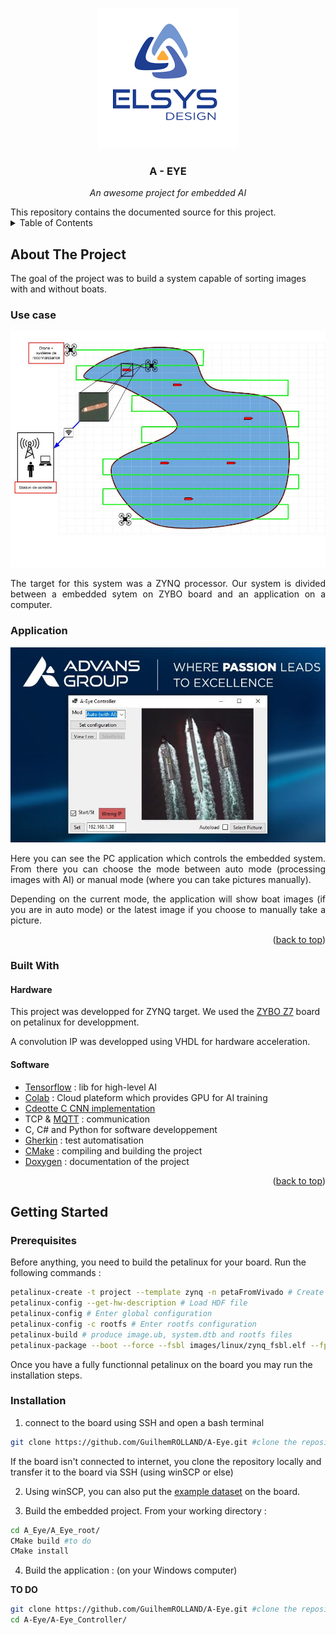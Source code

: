 <!-- PROJECT LOGO -->
<p align="center">
  <img src="logo.png" />
</p>
<h3 align="center">A - EYE </h3>
<p align="center">
<em>An awesome project for embedded AI</em>
</p>
This repository contains the documented source for this project.

<!-- TABLE OF CONTENTS -->
<details>
  <summary>Table of Contents</summary>
  <ol>
    <li>
      <a href="#about-the-project">About The Project</a>
      <ul>
        <li><a href="#use-case">Use case</a></li>
        <li><a href="#application">Application</a></li>
        <li><a href="#built-with">Built With</a></li>
      </ul>
    </li>
    <li>
      <a href="#getting-started">Getting Started</a>
      <ul>
        <li><a href="#prerequisites">Prerequisites</a></li>
        <li><a href="#installation">Installation</a></li>
      </ul>
    </li>
    <li><a href="#usage">Usage</a></li>
    <li><a href="#roadmap">Roadmap</a></li>
    <li><a href="#contributing">Contributing</a></li>
    <li><a href="#license">License</a></li>
    <li><a href="#contact">Contact</a></li>
    <li><a href="#acknowledgments">Acknowledgments</a></li>
  </ol>
</details>

<!-- ABOUT THE PROJECT -->
## About The Project

The goal of the project was to build a system capable of sorting images with and without boats. 

### Use case

![Schéma use case](use_case.jpg)
<div style="text-align: justify">  

The target for this system was a ZYNQ processor.
Our system is divided between a embedded sytem on ZYBO board and an application on a computer.
</div>

### Application

![Application](ihm.jpg)




<div style="text-align: justify">
Here you can see the PC application which controls the embedded system. From there you can choose the mode between auto mode (processing images with AI) or manual mode (where you can take pictures manually).

Depending on the current mode, the application will show boat images (if you are in auto mode) or the latest image if you choose to manually take a picture. 
</div>

<p align="right">(<a href="#top">back to top</a>)</p>

### Built With

#### Hardware

This project was developped for ZYNQ target. We used the [ZYBO Z7](https://digilent.com/reference/programmable-logic/zybo-z7/start) board on petalinux for developpment.

A convolution IP was developped using VHDL for hardware acceleration.

#### Software
  
- [Tensorflow](https://www.tensorflow.org/) : lib for high-level AI
- [Colab](https://colab.research.google.com/) : Cloud plateform which provides GPU for AI training
- [Cdeotte C CNN implementation](https://github.com/cdeotte/MNIST-CNN-99.5)
- TCP & [MQTT](https://www.eclipse.org/paho/index.php?page=clients/python/index.php) : communication
- C, C# and Python for software developpement
- [Gherkin](https://cucumber.io/docs/gherkin/) : test automatisation
- [CMake](https://cmake.org/) : compiling and building the project
- [Doxygen](https://doxygen.nl/) : documentation of the project

<p align="right">(<a href="#top">back to top</a>)</p>

## Getting Started

### Prerequisites 

Before anything, you need to build the petalinux for your board. Run the following commands :
```bash
petalinux-create -t project --template zynq -n petaFromVivado # Create the workspace   
petalinux-config --get-hw-description # Load HDF file   
petalinux-config # Enter global configuration    
petalinux-config -c rootfs # Enter rootfs configuration   
petalinux-build # produce image.ub, system.dtb and rootfs files   
petalinux-package --boot --force --fsbl images/linux/zynq_fsbl.elf --fpga images/linux/*_wrapper.bit --u-boot # produce BOOT.BIN    
```
Once you have a fully functionnal petalinux on the board you may run the installation steps.

### Installation

1. connect to the board using SSH and open a bash terminal
```bash
git clone https://github.com/GuilhemROLLAND/A-Eye.git #clone the repository
```
If the board isn't connected to internet, you clone the repository locally and transfer it to the board via SSH (using winSCP or else)

2. Using winSCP, you can also put the [example dataset](https://drive.google.com/uc?export=download&id=1odGQm0w5xhjG1suTzqstuRMIkoTY4mYx)  on the board.

3. Build the embedded project. From your working directory :
```bash
cd A_Eye/A_Eye_root/
CMake build #to do
CMake install
```
4. Build the application : (on your Windows computer)

**TO DO**
```bash
git clone https://github.com/GuilhemROLLAND/A-Eye.git #clone the repository
cd A-Eye/A-Eye_Controller/


